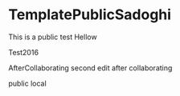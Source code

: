 # TemplatePublicSadoghi
This is a public test
Hellow

Test2016

AfterCollaborating
second edit after collaborating


public local